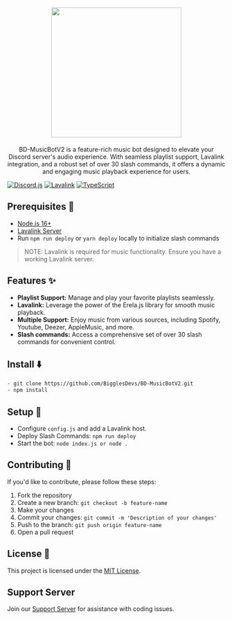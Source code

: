 <h1 align="center"><img src="https://cdn.discordapp.com/attachments/1171503036800184362/1197853153576615956/Music-Bot-WM.png?ex=65bcc6ae&is=65aa51ae&hm=23c121cbc5392e2a204c4ba1fff65cd4c0a08e1e4b402448f20e0c71ae15a594&" width="300"></h1>

<p align="center">
  BD-MusicBotV2 is a feature-rich music bot designed to elevate your Discord server's audio experience. With seamless playlist support, Lavalink integration, and a robust set of over 30 slash commands, it offers a dynamic and engaging music playback experience for users.
</p>

[![Discord.js](https://img.shields.io/badge/Discord.js-latest-brightgreen)](https://discord.js.org/)
[![Lavalink](https://img.shields.io/badge/Lavalink-erela.js-ff69b4)](https://github.com/freyacodes/Lavalink)
[![TypeScript](https://img.shields.io/badge/TypeScript-latest-blue)](https://www.typescriptlang.org/)



## Prerequisites 🚨

- [Node.js 16+](https://nodejs.org/en/download/)
- [Lavalink Server](https://code.darrennathanael.com/how-to-lavalink)
- Run `npm run deploy` or `yarn deploy` locally to initialize slash commands

> NOTE: Lavalink is required for music functionality. Ensure you have a working Lavalink server.

## Features ✨

- **Playlist Support:** Manage and play your favorite playlists seamlessly.
- **Lavalink:** Leverage the power of the Erela.js library for smooth music playback.
- **Multiple Support:** Enjoy music from various sources, including Spotify, Youtube, Deezer, AppleMusic, and more.
- **Slash commands:** Access a comprehensive set of over 30 slash commands for convenient control.

## Install ⬇️

```bash 
- git clone https://github.com/BigglesDevs/BD-MusicBotV2.git
- npm install 
```

## Setup 📐

- Configure `config.js` and add a Lavalink host.
- Deploy Slash Commands: `npm run deploy`
- Start the bot: `node index.js or node .`

## Contributing 🚀

If you'd like to contribute, please follow these steps:
1. Fork the repository
2. Create a new branch: `git checkout -b feature-name`
3. Make your changes
4. Commit your changes: `git commit -m 'Description of your changes'`
5. Push to the branch: `git push origin feature-name`
6. Open a pull request

## License 📝

This project is licensed under the [MIT License](LICENSE).

## Support Server

Join our [Support Server](https://discord.gg/cpcM8gAxtv) for assistance with coding issues.